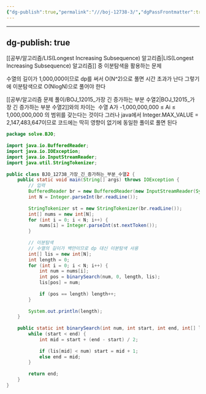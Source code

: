 ```yaml
---
{"dg-publish":true,"permalink":"///boj-12738-3/","dgPassFrontmatter":true}
---
```



---
dg-publish: true
---
[[공부/알고리즘/LIS(Longest Increasing Subsequence) 알고리즘\|LIS(Longest Increasing Subsequence) 알고리즘]] 중 이분탐색을 활용하는 문제

수열의 길이가 1,000,000이므로 dp를 써서 O(N^2)으로 풀면 시간 초과가 난다
그렇기에 이분탐색으로 O(NlogN)으로 풀어야 한다

[[공부/알고리즘 문제 풀이/BOJ_12015_가장 긴 증가하는 부분 수열2\|BOJ_12015_가장 긴 증가하는 부분 수열2]]와의 차이는
 수열 A가 -1,000,000,000 ≤ Ai ≤ 1,000,000,000 의 범위를 갖는다는 것이다
그러나 java에서 Integer.MAX_VALUE = 2,147,483,647이므로 코드에는 딱히 영향이 없기에 동일한 풀이로 풀면 된다


```java
package solve.BJO;  
  
import java.io.BufferedReader;  
import java.io.IOException;  
import java.io.InputStreamReader;  
import java.util.StringTokenizer;  
  
public class BJO_12738_가장_긴_증가하는_부분_수열2 {  
    public static void main(String[] args) throws IOException {  
        // 입력  
        BufferedReader br = new BufferedReader(new InputStreamReader(System.in));  
        int N = Integer.parseInt(br.readLine());  
  
        StringTokenizer st = new StringTokenizer(br.readLine());  
        int[] nums = new int[N];  
        for (int i = 0; i < N; i++) {  
            nums[i] = Integer.parseInt(st.nextToken());  
        }  
  
        // 이분탐색  
        // 수열의 길이가 백만이므로 dp 대신 이분탐색 사용  
        int[] lis = new int[N];  
        int length = 0;  
        for (int i = 0; i < N; i++) {  
            int num = nums[i];  
            int pos = binarySearch(num, 0, length, lis);  
            lis[pos] = num;  
  
            if (pos == length) length++;  
        }  
  
        System.out.println(length);  
    }  
  
    public static int binarySearch(int num, int start, int end, int[] lis) {  
        while (start < end) {  
            int mid = start + (end - start) / 2;  
  
            if (lis[mid] < num) start = mid + 1;  
            else end = mid;  
        }  
  
        return end;  
    }  
}
```